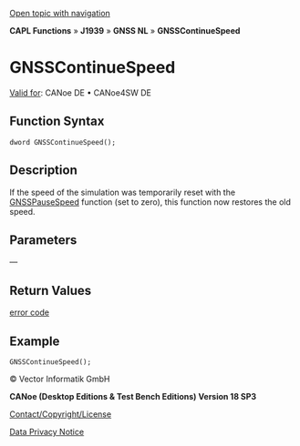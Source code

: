 [Open topic with navigation](../../../../../../CANoeDEFamily.htm#Topics/CAPLFunctions/J1939/GNSSNodeLayer/Functions/CAPLfunctionGNSScontinuespeed.md)

**CAPL Functions** » **J1939** » **GNSS NL** » **GNSSContinueSpeed**

# GNSSContinueSpeed

[Valid for](../../../../Shared/FeatureAvailability.md): CANoe DE • CANoe4SW DE

## Function Syntax

```
dword GNSSContinueSpeed();
```

## Description

If the speed of the simulation was temporarily reset with the [GNSSPauseSpeed](CAPLfunctionGNSSpausespeed.md) function (set to zero), this function now restores the old speed.

## Parameters

—

## Return Values

[error code](../CAPLfunctionsGNSSNLErrorCodesGetLastError.md)

## Example

```plaintext
GNSSContinueSpeed();
```

© Vector Informatik GmbH

**CANoe (Desktop Editions & Test Bench Editions) Version 18 SP3**

[Contact/Copyright/License](../../../../Shared/ContactCopyrightLicense.md)

[Data Privacy Notice](https://www.vector.com/int/en/company/get-info/privacy-policy/)